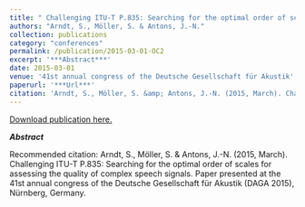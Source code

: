 ```yaml
---
title: " Challenging ITU-T P.835: Searching for the optimal order of scales for assessing the quality of complex speech signals."
authors: "Arndt, S., Möller, S. & Antons, J.-N."
collection: publications
category: "conferences"
permalink: /publication/2015-03-01-OC2
excerpt: '***Abstract***'
date: 2015-03-01
venue: '41st annual congress of the Deutsche Gesellschaft für Akustik'
paperurl: '***Url***'
citation: 'Arndt, S., Möller, S. &amp; Antons, J.-N. (2015, March). Challenging ITU-T P.835: Searching for the optimal order of scales for assessing the quality of complex speech signals. Paper presented at the 41st annual congress of the Deutsche Gesellschaft für Akustik (DAGA 2015), Nürnberg, Germany.'
---
```


<a href='***Url***'>Download publication here.</a>

***Abstract***

Recommended citation: Arndt, S., Möller, S. & Antons, J.-N. (2015, March). Challenging ITU-T P.835: Searching for the optimal order of scales for assessing the quality of complex speech signals. Paper presented at the 41st annual congress of the Deutsche Gesellschaft für Akustik (DAGA 2015), Nürnberg, Germany.